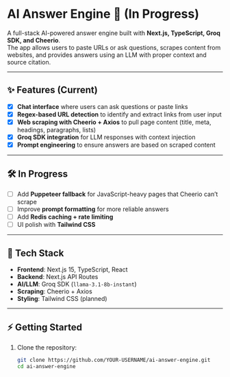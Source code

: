 # AI Answer Engine 🚀 (In Progress)

A full-stack AI-powered answer engine built with **Next.js, TypeScript, Groq SDK, and Cheerio**.  
The app allows users to paste URLs or ask questions, scrapes content from websites, and provides answers using an LLM with proper context and source citation.  

---

## ✨ Features (Current)
- [x] **Chat interface** where users can ask questions or paste links  
- [x] **Regex-based URL detection** to identify and extract links from user input  
- [x] **Web scraping with Cheerio + Axios** to pull page content (title, meta, headings, paragraphs, lists)  
- [x] **Groq SDK integration** for LLM responses with context injection  
- [x] **Prompt engineering** to ensure answers are based on scraped content  

---

## 🛠️ In Progress
- [ ] Add **Puppeteer fallback** for JavaScript-heavy pages that Cheerio can’t scrape  
- [ ] Improve **prompt formatting** for more reliable answers  
- [ ] Add **Redis caching + rate limiting**  
- [ ] UI polish with **Tailwind CSS**  

---

## 🧰 Tech Stack
- **Frontend**: Next.js 15, TypeScript, React  
- **Backend**: Next.js API Routes  
- **AI/LLM**: Groq SDK (`llama-3.1-8b-instant`)  
- **Scraping**: Cheerio + Axios  
- **Styling**: Tailwind CSS (planned)  

---

## ⚡ Getting Started
1. Clone the repository:
   ```bash
   git clone https://github.com/YOUR-USERNAME/ai-answer-engine.git
   cd ai-answer-engine
